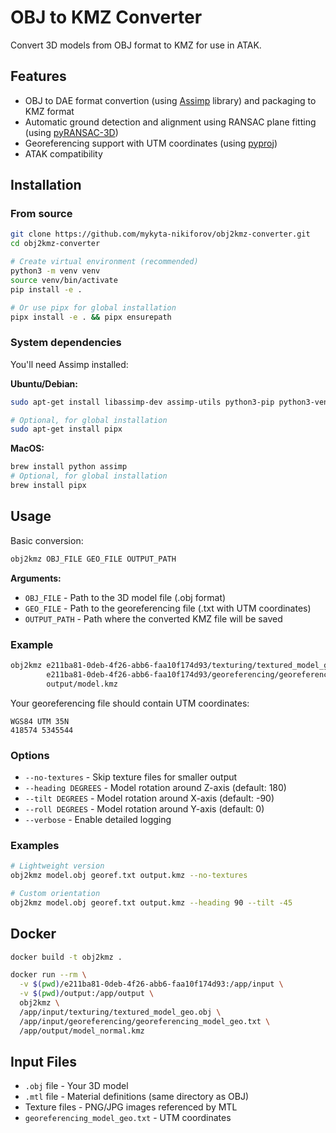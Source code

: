 # OBJ to KMZ Converter

Convert 3D models from OBJ format to KMZ for use in ATAK.


## Features
- OBJ to DAE format convertion (using [Assimp](https://github.com/assimp/assimp) library) and packaging to KMZ format
- Automatic ground detection and alignment using RANSAC plane fitting (using [pyRANSAC-3D](https://github.com/leomariga/pyRANSAC-3D))
- Georeferencing support with UTM coordinates (using [pyproj](https://pyproj4.github.io/pyproj/stable/))
- ATAK compatibility

## Installation
### From source
```bash
git clone https://github.com/mykyta-nikiforov/obj2kmz-converter.git
cd obj2kmz-converter

# Create virtual environment (recommended)
python3 -m venv venv
source venv/bin/activate
pip install -e .

# Or use pipx for global installation
pipx install -e . && pipx ensurepath
```

### System dependencies
You'll need Assimp installed:

**Ubuntu/Debian:**
```bash
sudo apt-get install libassimp-dev assimp-utils python3-pip python3-venv

# Optional, for global installation
sudo apt-get install pipx
```

**MacOS:**
```bash
brew install python assimp
# Optional, for global installation
brew install pipx
```

## Usage

Basic conversion:
```bash
obj2kmz OBJ_FILE GEO_FILE OUTPUT_PATH
```

**Arguments:**
- `OBJ_FILE` - Path to the 3D model file (.obj format)
- `GEO_FILE` - Path to the georeferencing file (.txt with UTM coordinates)
- `OUTPUT_PATH` - Path where the converted KMZ file will be saved

### Example
```bash
obj2kmz e211ba81-0deb-4f26-abb6-faa10f174d93/texturing/textured_model_geo.obj \
        e211ba81-0deb-4f26-abb6-faa10f174d93/georeferencing/georeferencing_model_geo.txt \
        output/model.kmz
```

Your georeferencing file should contain UTM coordinates:
```
WGS84 UTM 35N
418574 5345544
```

### Options

- `--no-textures` - Skip texture files for smaller output
- `--heading DEGREES` - Model rotation around Z-axis (default: 180)
- `--tilt DEGREES` - Model rotation around X-axis (default: -90)
- `--roll DEGREES` - Model rotation around Y-axis (default: 0)
- `--verbose` - Enable detailed logging

### Examples

```bash
# Lightweight version
obj2kmz model.obj georef.txt output.kmz --no-textures

# Custom orientation
obj2kmz model.obj georef.txt output.kmz --heading 90 --tilt -45
```

## Docker

```bash
docker build -t obj2kmz .

docker run --rm \
  -v $(pwd)/e211ba81-0deb-4f26-abb6-faa10f174d93:/app/input \
  -v $(pwd)/output:/app/output \
  obj2kmz \
  /app/input/texturing/textured_model_geo.obj \
  /app/input/georeferencing/georeferencing_model_geo.txt \
  /app/output/model_normal.kmz
```

## Input Files

- `.obj` file - Your 3D model
- `.mtl` file - Material definitions (same directory as OBJ)
- Texture files - PNG/JPG images referenced by MTL
- `georeferencing_model_geo.txt` - UTM coordinates